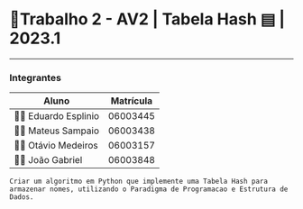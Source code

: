 # 📃Trabalho 2 - AV2  | Tabela Hash ▤ | 2023.1

---

### **Integrantes**

| Aluno | Matrícula |
|--- |---- |
| 👨🏼 Eduardo Esplinio | 06003445 |
| 👨🏽 Mateus Sampaio | 06003438 |
| 👨🏻 Otávio Medeiros | 06003157 |
| 🧔🏻 João Gabriel | 06003848 |




```
Criar um algoritmo em Python que implemente uma Tabela Hash para armazenar nomes, utilizando o Paradigma de Programacao e Estrutura de Dados.
```




